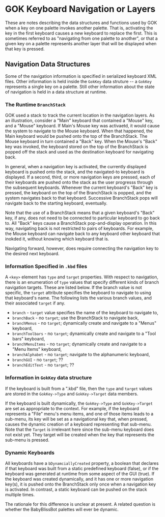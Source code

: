 # GOK Keyboard Navigation or Layers

These are notes describing the data structures and functions used by GOK when a key on one palette invokes another palette.  That is, activating the key in the first keyboard causes a new keyboard to replace the first.  This is sometimes referred to as "navigating from one palette to another", or that a given key on a palette represents another layer that will be displayed when that key is pressed.

## Navigation Data Structures

Some of the navigation information is specified in serialized keyboard XML files.  Other information is held inside the `GokKey` data struture -- a `GokKey ` represents a single key on a palette.  Still other information about the state of navigation is held in a data structure at runtime.

### The Runtime `BranchStack`

GOK used a stack to track the current location in the navigation layers.  As an illustration, consider a "Main" keyboard that contained a "Mouse" key, and a "Mouse" keyboard.  If Main's Mouse key was activaetd, it would cause the system to navigate to the Mouse keyboard.  When that happened, the Main keyboard would be pushed onto the top of the BranchStack.  The Mouse keyboard in turn contained a "Back" key.  When the Mouse's "Back" key was invoked, the keyboard stored on the top of the BranchStack is popped off the stack and used as the destination keyboard for navigating back.

In general, when a navigation key is activated, the currently displayed keyboard is pushed onto the stack, and the navigated-to keyboard is displayed.  If a second, third, or more navigation keys are pressed, each of their keyboards are pushed onto the stack as the user progresss through the subsequent keyboards.  Whenever the current keyboard's "Back" key is pressed, the keyboard on the top of the BranchStack is popped, and the system navigates back to that keyboard.  Successive BranchStack pops will navigate back to the starting keyboard, eventually.

Note that the use of a BranchStack means that a given keyboard's "Back" key, if any, does not need to be connected to particular keyboard to go back to.  All "Back" keys cause a BranchStack pop-and-display operation.  In this way, navigating back is not restricted to pairs of keyboards.  For example, the Mouse keyboard can navigate back to any keyboard other keyboard that inokded it, without knowing which keyboard that is.

Navigating forward, however, does require connecting the navigation key to the desired next keyboard.

### Information Specified in `.kbd` files

A `<key>` element has `type` and `target` properties.  With respect to navigation, there is an enumeration of `type` values that specify different kinds of branch navigation targets.  These are listed below.  If the branch value is not specific, the `target` attribute specifies the keyboard to navigate to using that keyboard's name.  The following lists the various branch values, and their associated `target` if any.

  - `branch` - `target` value specifies the name of the keyboard to navigate to,
  - `branchBack` - no `target`; use the BranchStack to navigate back,
  - `branchMenus` - no `target`; dynamically create and navigate to a "Menus" keyboard,
  - `branchToolbars` - no `target`; dynamically create and navigate to a "Tool bars" keyboard,
  - `branchMenuItems` - no `target`; dynamically create and navigate to a "Menu Items" keyboard,
  - `branchAlphabet` - no `target`; navigate to the alphanumeric keyboard,
  - `branchGUI` - no `target`; ??
  - `branchEditText` - no `target`; ?? 

### Information in `GokKey` data structure

If the keyboard is built from a ".kbd" file, then the `type` and `target` values are stored in the `GokKey->Type` and `GokKey->Target` data members.

If the keyboard is built dynamically, the `GokKey->Type` and `GokKey->Target` are set as appropriate to the context.  For example, if the keyboard represents a "File" menu's menu items, and one of those items leads to a sub-menu, its key will be set as a navigational key that, when pressed, causes the dynamic creation of a keyboard representing that sub-menu.  Note that the `Target` is irrelevant here since the sub-menu keyboard does not exist yet.  They target will be created when the key that represents the sub-menu is pressed.

### Dynamic Keyboards

All keyboards have a `bDynamciallyCreated` property, a boolean that declares if that keyboard was built from a static predefined keyboard (false), or if the keyboard was generated at runtime from some aspect of the GUI (true).  If the keyboard was created dynamically, and it has one or more navigation key(s), it is pushed onto the BranchStack only once when a navigation key is activated.  In contrast, a static keyboard can be pushed on the stack multiple times.

The rationale for this difference is unclear at present.  A related question is whether the BabyBlissBot palettes will ever be dynamic.





